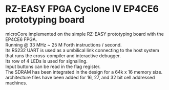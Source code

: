 # RZ-EASY FPGA Cyclone IV EP4CE6 prototyping board
microCore implemented on the simple RZ-EASY prototyping board with the EP4CE6 FPGA.<BR>
Running @ 33 MHz ~ 25 M Forth instructions / second.<BR>
Its RS232 UART is used as a umbilical link connecting to the host system that runs the cross-compiler and interactive debugger.<BR>
Its row of 4 LEDs is used for signalling.<BR>
Input buttons can be read in the flag register.<BR>
The SDRAM has been integrated in the design for a 64k x 16 memory size.
architecture files have been added for 16, 27, and 32 bit cell addressed machines.
